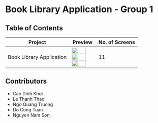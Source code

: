 # Book Library Application - Group 1

## Table of Contents

| Project | Preview | No. of Screens |
| ------ | ------ | ------ |
| Book Library Application| <img src="https://i.imgur.com/E9PXWwb.png" height="80%" width="80%" /> <img src="https://i.imgur.com/1w1Hpzn.png" height="80%" width="80%" /> <img src="https://i.imgur.com/v7eDkiO.png" height="80%" width="80%" /> | 11 |

## Contributors

- Cao Dinh Khoi
- Le Thanh Thao
- Ngo Quang Truong
- Do Cong Tuan
- Nguyen Nam Son



